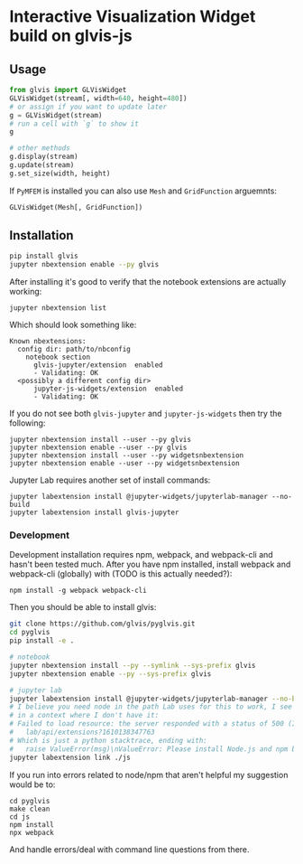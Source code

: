 # Interactive Visualization Widget build on glvis-js

## Usage

```python
from glvis import GLVisWidget
GLVisWidget(stream[, width=640, height=480])
# or assign if you want to update later
g = GLVisWidget(stream)
# run a cell with `g` to show it
g

# other methods
g.display(stream)
g.update(stream)
g.set_size(width, height)
```

If `PyMFEM` is installed you can also use `Mesh` and `GridFunction` arguemnts:

```python
GLVisWidget(Mesh[, GridFunction])
```

## Installation

```bash
pip install glvis
jupyter nbextension enable --py glvis
```

After installing it's good to verify that the notebook extensions are actually working:

```
jupyter nbextension list
```

Which should look something like:

```
Known nbextensions:
  config dir: path/to/nbconfig
    notebook section
      glvis-jupyter/extension  enabled
      - Validating: OK
  <possibly a different config dir>
      jupyter-js-widgets/extension  enabled
      - Validating: OK
```

If you do not see both `glvis-jupyter` and `jupyter-js-widgets` then try the following:

```
jupyter nbextension install --user --py glvis
jupyter nbextension enable --user --py glvis
jupyter nbextension install --user --py widgetsnbextension
jupyter nbextension enable --user --py widgetsnbextension
```

Jupyter Lab requires another set of install commands:

```
jupyter labextension install @jupyter-widgets/jupyterlab-manager --no-build
jupyter labextension install glvis-jupyter
```

### Development

Development installation requires npm, webpack, and webpack-cli and hasn't been tested much.
After you have npm installed, install webpack and webpack-cli (globally) with (TODO is this actually
needed?):

```shell
npm install -g webpack webpack-cli
```

Then you should be able to install glvis:

```bash
git clone https://github.com/glvis/pyglvis.git
cd pyglvis
pip install -e .

# notebook
jupyter nbextension install --py --symlink --sys-prefix glvis
jupyter nbextension enable --py --sys-prefix glvis

# jupyter lab
jupyter labextension install @jupyter-widgets/jupyterlab-manager --no-build
# I believe you need node in the path Lab uses for this to work, I see an extension load error
# in a context where I don't have it:
# Failed to load resource: the server responded with a status of 500 (Internal Server Error)
#   lab/api/extensions?1610138347763
# Which is just a python stacktrace, ending with:
#   raise ValueError(msg)\nValueError: Please install Node.js and npm before continuing installation. 
jupyter labextension link ./js
```

If you run into errors related to node/npm that aren't helpful my suggestion would be to:

```shell
cd pyglvis
make clean
cd js
npm install
npx webpack
```

And handle errors/deal with command line questions from there.
